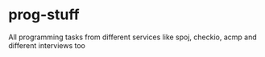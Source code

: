 # prog-stuff
All programming tasks from different services like spoj, checkio, acmp and different interviews too

